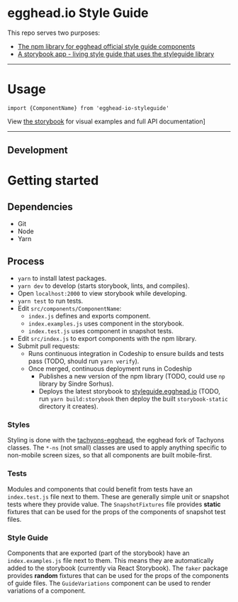 # egghead.io Style Guide

This repo serves two purposes:
- [The npm library for egghead official style guide components](https://www.npmjs.com/package/egghead-io-styleguide)
- [A storybook app - living style guide that uses the styleguide library](https://styleguide.egghead.io)

---

# Usage

```
import {ComponentName} from 'egghead-io-styleguide'
```

View [the storybook](https://styleguide.egghead.io) for visual examples and full API documentation]

---

## Development

# Getting started

## Dependencies

- Git
- Node
- Yarn

## Process

- `yarn` to install latest packages.
- `yarn dev` to develop (starts storybook, lints, and compiles).
- Open `localhost:2000` to view storybook while developing.
- `yarn test` to run tests.
- Edit `src/components/ComponentName`:
  - `index.js` defines and exports component.
  - `index.examples.js` uses component in the storybook.
  - `index.test.js` uses component in snapshot tests.
- Edit `src/index.js` to export components with the npm library.
- Submit pull requests:
  - Runs continuous integration in Codeship to ensure builds and tests pass (TODO, should run `yarn verify`).
  - Once merged, continuous deployment runs in Codeship
    - Publishes a new version of the npm library (TODO, could use `np` library by Sindre Sorhus).
    - Deploys the latest storybook to [styleguide.egghead.io](https://styleguide.egghead.io) (TODO, run `yarn build:storybook` then deploy the built `storybook-static` directory it creates).

### Styles

Styling is done with the [tachyons-egghead](TODO), the egghead fork of Tachyons classes. The `*-ns` (not small) classes are used to apply anything specific to non-mobile screen sizes, so that all components are built mobile-first.

### Tests

Modules and components that could benefit from tests have an `index.test.js` file next to them. These are generally simple unit or snapshot tests where they provide value.
The `SnapshotFixtures` file provides **static** fixtures that can be used for the props of the components of snapshot test files.

### Style Guide

Components that are exported (part of the storybook) have an `index.examples.js` file next to them. This means they are automatically added to the storybook (currently via React Storybook).
The `faker` package provides **random** fixtures that can be used for the props of the components of guide files.
The `GuideVariations` component can be used to render variations of a component.
